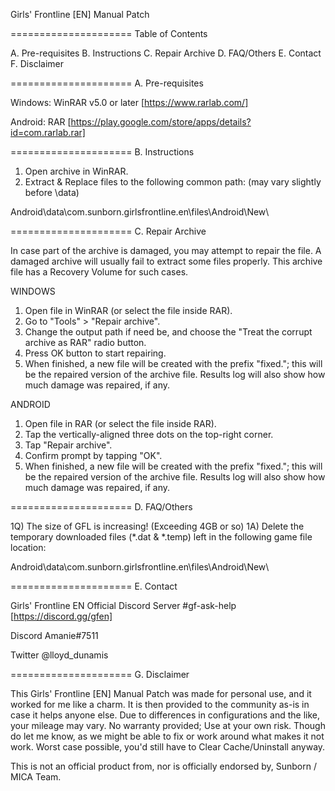 Girls' Frontline [EN]
Manual Patch

===================== Table of Contents

A. Pre-requisites
B. Instructions
C. Repair Archive
D. FAQ/Others
E. Contact
F. Disclaimer


===================== A. Pre-requisites

Windows: WinRAR v5.0 or later  [https://www.rarlab.com/]

Android: RAR  [https://play.google.com/store/apps/details?id=com.rarlab.rar]


===================== B. Instructions

1) Open archive in WinRAR.
2) Extract & Replace files to the following common path: (may vary slightly before \data\)

Android\data\com.sunborn.girlsfrontline.en\files\Android\New\


===================== C. Repair Archive

In case part of the archive is damaged, you may attempt to repair the file.
A damaged archive will usually fail to extract some files properly.
This archive file has a Recovery Volume for such cases.

WINDOWS
1) Open file in WinRAR (or select the file inside RAR).
2) Go to "Tools" > "Repair archive".
3) Change the output path if need be, and choose the "Treat the corrupt archive as RAR" radio button.
4) Press OK button to start repairing.
5) When finished, a new file will be created with the prefix "fixed."; this will be the repaired version of the archive file.
   Results log will also show how much damage was repaired, if any.

ANDROID
1) Open file in RAR (or select the file inside RAR).
2) Tap the vertically-aligned three dots on the top-right corner.
3) Tap "Repair archive".
4) Confirm prompt by tapping "OK".
5) When finished, a new file will be created with the prefix "fixed."; this will be the repaired version of the archive file.
   Results log will also show how much damage was repaired, if any.


===================== D. FAQ/Others

1Q) The size of GFL is increasing! (Exceeding 4GB or so)
1A) Delete the temporary downloaded files (*.dat & *.temp) left in the following game file location:

Android\data\com.sunborn.girlsfrontline.en\files\Android\New\


===================== E. Contact

Girls' Frontline EN Official Discord Server #gf-ask-help  [https://discord.gg/gfen]

Discord Amanie#7511

Twitter @lloyd_dunamis


===================== G. Disclaimer

This Girls' Frontline [EN] Manual Patch was made for personal use, and it worked for me like a charm.
It is then provided to the community as-is in case it helps anyone else.
Due to differences in configurations and the like, your mileage may vary.
No warranty provided; Use at your own risk.
Though do let me know, as we might be able to fix or work around what makes it not work.
Worst case possible, you'd still have to Clear Cache/Uninstall anyway.

This is not an official product from, nor is officially endorsed by, Sunborn / MICA Team.
